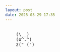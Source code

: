 ```yaml
---
layout: post
date: 2025-03-29 17:35
---
```


<pre><br>    (\__)<br>    (o^.^)<br>    z("_(")<br></pre>
